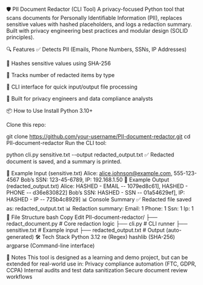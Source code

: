 🛡️ PII Document Redactor (CLI Tool)
A privacy-focused Python tool that scans documents for Personally Identifiable Information (PII), replaces sensitive values with hashed placeholders, and logs a redaction summary. Built with privacy engineering best practices and modular design (SOLID principles).

🔍 Features
✅ Detects PII (Emails, Phone Numbers, SSNs, IP Addresses)

🔐 Hashes sensitive values using SHA-256

🧠 Tracks number of redacted items by type

📁 CLI interface for quick input/output file processing

🧱 Built for privacy engineers and data compliance analysts

📦 How to Use
Install Python 3.10+

Clone this repo:

git clone https://github.com/your-username/PII-document-redactor.git
cd PII-document-redactor
Run the CLI tool:

python cli.py sensitive.txt --output redacted_output.txt
✅ Redacted document is saved, and a summary is printed.

🧪 Example Input (sensitive.txt)
Alice: alice.johnson@example.com, 555-123-4567
Bob’s SSN: 123-45-6789, IP: 192.168.1.50
🔐 Example Output (redacted_output.txt)
Alice: HASHED - EMAIL -- 1079ed8c61], HASHED - PHONE -- d36e830822]
Bob’s SSN: HASHED - SSN -- 01a54629ef], IP: HASHED - IP -- 725b4c8929]
📊 Console Summary
✅ Redacted file saved as: redacted_output.txt
📊 Redaction summary:
  Email: 1
  Phone: 1
  Ssn: 1
  Ip: 1
📁 File Structure
bash
Copy
Edit
PII-document-redactor/
├── redact_document.py   # Core redaction logic
├── cli.py               # CLI runner
├── sensitive.txt        # Example input
├── redacted_output.txt  # Output (auto-generated)
🛠 Tech Stack
Python 3.12
re (Regex)
hashlib (SHA-256)
argparse (Command-line interface)

💬 Notes
This tool is designed as a learning and demo project, but can be extended for real-world use in:
Privacy compliance automation (FTC, GDPR, CCPA)
Internal audits and test data sanitization
Secure document review workflows
